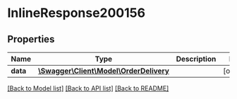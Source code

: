 # InlineResponse200156

## Properties
Name | Type | Description | Notes
------------ | ------------- | ------------- | -------------
**data** | [**\Swagger\Client\Model\OrderDelivery**](OrderDelivery.md) |  | [optional] 

[[Back to Model list]](../../README.md#documentation-for-models) [[Back to API list]](../../README.md#documentation-for-api-endpoints) [[Back to README]](../../README.md)


